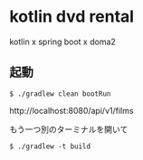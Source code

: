 # kotlin dvd rental

kotlin x spring boot x doma2

## 起動

```
$ ./gradlew clean bootRun
```

http://localhost:8080/api/v1/films

もう一つ別のターミナルを開いて

```
$ ./gradlew -t build
```
